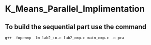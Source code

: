 # K_Means_Parallel_Implimentation

## To build the sequential part use the command
```
g++ -fopenmp -lm lab2_io.c lab2_omp.c main_omp.c -o pca
```
